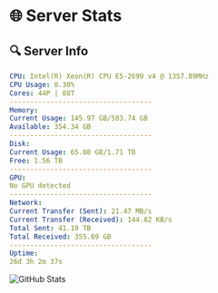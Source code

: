 # 🌐 Server Stats
## 🔍 Server Info
```yaml
CPU: Intel(R) Xeon(R) CPU E5-2699 v4 @ 1357.89MHz
CPU Usage: 0.30%
Cores: 44P | 88T
-----------------------------------
Memory:
Current Usage: 145.97 GB/503.74 GB
Available: 354.34 GB
-----------------------------------
Disk:
Current Usage: 65.08 GB/1.71 TB
Free: 1.56 TB
-----------------------------------
GPU:
No GPU detected
-----------------------------------
Network:
Current Transfer (Sent): 21.47 MB/s
Current Transfer (Received): 144.82 KB/s
Total Sent: 41.19 TB
Total Received: 355.69 GB
-----------------------------------
Uptime:
26d 3h 2m 37s
```
![GitHub Stats](https://img.shields.io/badge/Updated-2025-04-03_00:25:26-blue)